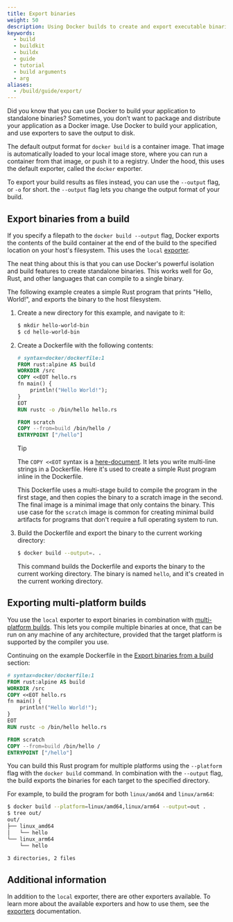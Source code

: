 ```yaml
---
title: Export binaries
weight: 50
description: Using Docker builds to create and export executable binaries
keywords:
  - build
  - buildkit
  - buildx
  - guide
  - tutorial
  - build arguments
  - arg
aliases:
  - /build/guide/export/
---
```


Did you know that you can use Docker to build your application to standalone
binaries? Sometimes, you don’t want to package and distribute your application
as a Docker image. Use Docker to build your application, and use exporters to
save the output to disk.

The default output format for `docker build` is a container image. That image is
automatically loaded to your local image store, where you can run a container
from that image, or push it to a registry. Under the hood, this uses the default
exporter, called the `docker` exporter.

To export your build results as files instead, you can use the `--output` flag,
or `-o` for short. the `--output` flag lets you change the output format of
your build.

## Export binaries from a build

If you specify a filepath to the `docker build --output` flag, Docker exports
the contents of the build container at the end of the build to the specified
location on your host's filesystem. This uses the `local`
[exporter](/manuals/build/exporters/local-tar.md).

The neat thing about this is that you can use Docker's powerful isolation and
build features to create standalone binaries. This
works well for Go, Rust, and other languages that can compile to a single
binary.

The following example creates a simple Rust program that prints "Hello,
World!", and exports the binary to the host filesystem.

1. Create a new directory for this example, and navigate to it:

   ```bash
   $ mkdir hello-world-bin
   $ cd hello-world-bin
   ```

2. Create a Dockerfile with the following contents:

   ```Dockerfile
   # syntax=docker/dockerfile:1
   FROM rust:alpine AS build
   WORKDIR /src
   COPY <<EOT hello.rs
   fn main() {
       println!("Hello World!");
   }
   EOT
   RUN rustc -o /bin/hello hello.rs

   FROM scratch
   COPY --from=build /bin/hello /
   ENTRYPOINT ["/hello"]
   ```

   > [!TIP]
   > The `COPY <<EOT` syntax is a [here-document](/reference/dockerfile.md#here-documents).
   > It lets you write multi-line strings in a Dockerfile. Here it's used to
   > create a simple Rust program inline in the Dockerfile.

   This Dockerfile uses a multi-stage build to compile the program in the first
   stage, and then copies the binary to a scratch image in the second. The
   final image is a minimal image that only contains the binary. This use case
   for the `scratch` image is common for creating minimal build artifacts for
   programs that don't require a full operating system to run.

3. Build the Dockerfile and export the binary to the current working directory:

   ```bash
   $ docker build --output=. .
   ```

   This command builds the Dockerfile and exports the binary to the current
   working directory. The binary is named `hello`, and it's created in the
   current working directory.

## Exporting multi-platform builds

You use the `local` exporter to export binaries in combination with
[multi-platform builds](/manuals/build/building/multi-platform.md). This lets you
compile multiple binaries at once, that can be run on any machine of any
architecture, provided that the target platform is supported by the compiler
you use.

Continuing on the example Dockerfile in the
[Export binaries from a build](#export-binaries-from-a-build) section:

```dockerfile
# syntax=docker/dockerfile:1
FROM rust:alpine AS build
WORKDIR /src
COPY <<EOT hello.rs
fn main() {
    println!("Hello World!");
}
EOT
RUN rustc -o /bin/hello hello.rs

FROM scratch
COPY --from=build /bin/hello /
ENTRYPOINT ["/hello"]
```

You can build this Rust program for multiple platforms using the `--platform`
flag with the `docker build` command. In combination with the `--output` flag,
the build exports the binaries for each target to the specified directory.

For example, to build the program for both `linux/amd64` and `linux/arm64`:

```bash
$ docker build --platform=linux/amd64,linux/arm64 --output=out .
$ tree out/
out/
├── linux_amd64
│   └── hello
└── linux_arm64
    └── hello

3 directories, 2 files
```

## Additional information

In addition to the `local` exporter, there are other exporters available. To
learn more about the available exporters and how to use them, see the
[exporters](/manuals/build/exporters/_index.md) documentation.

